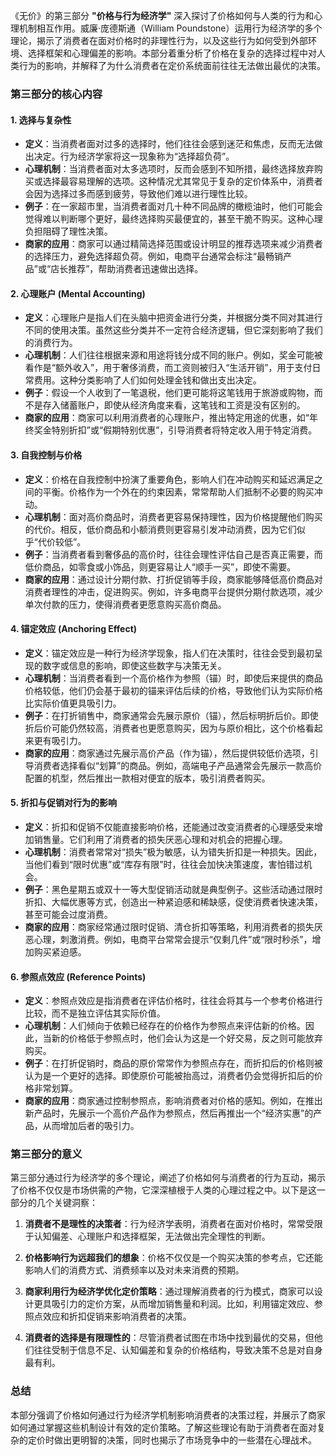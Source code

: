 《无价》的第三部分 **"价格与行为经济学"** 深入探讨了价格如何与人类的行为和心理机制相互作用。威廉·庞德斯通（William Poundstone）运用行为经济学的多个理论，揭示了消费者在面对价格时的非理性行为，以及这些行为如何受到外部环境、选择框架和心理偏差的影响。本部分着重分析了价格在复杂的选择过程中对人类行为的影响，并解释了为什么消费者在定价系统面前往往无法做出最优的决策。

### 第三部分的核心内容

#### 1. **选择与复杂性**
   - **定义**：当消费者面对过多的选择时，他们往往会感到迷茫和焦虑，反而无法做出决定。行为经济学家将这一现象称为“选择超负荷”。
   - **心理机制**：当消费者面对太多选项时，反而会感到不知所措，最终选择放弃购买或选择最容易理解的选项。这种情况尤其常见于复杂的定价体系中，消费者会因为选择过多而感到疲劳，导致他们难以进行理性比较。
   - **例子**：在一家超市里，当消费者面对几十种不同品牌的橄榄油时，他们可能会觉得难以判断哪个更好，最终选择购买最便宜的，甚至干脆不购买。这种心理负担阻碍了理性决策。
   - **商家的应用**：商家可以通过精简选择范围或设计明显的推荐选项来减少消费者的选择压力，避免选择超负荷。例如，电商平台通常会标注“最畅销产品”或“店长推荐”，帮助消费者迅速做出选择。

#### 2. **心理账户 (Mental Accounting)**
   - **定义**：心理账户是指人们在头脑中把资金进行分类，并根据分类不同对其进行不同的使用决策。虽然这些分类并不一定符合经济逻辑，但它深刻影响了我们的消费行为。
   - **心理机制**：人们往往根据来源和用途将钱分成不同的账户。例如，奖金可能被看作是“额外收入”，用于奢侈消费，而工资则被归入“生活开销”，用于支付日常费用。这种分类影响了人们如何处理金钱和做出支出决定。
   - **例子**：假设一个人收到了一笔退税，他们更可能将这笔钱用于旅游或购物，而不是存入储蓄账户，即使从经济角度来看，这笔钱和工资是没有区别的。
   - **商家的应用**：商家可以利用消费者的心理账户，推出特定用途的优惠，如“年终奖金特别折扣”或“假期特别优惠”，引导消费者将特定收入用于特定消费。

#### 3. **自我控制与价格**
   - **定义**：价格在自我控制中扮演了重要角色，影响人们在冲动购买和延迟满足之间的平衡。价格作为一个外在的约束因素，常常帮助人们抵制不必要的购买冲动。
   - **心理机制**：面对高价商品时，消费者更容易保持理性，因为价格提醒他们购买的代价。相反，低价商品和小额消费则更容易引发冲动消费，因为它们似乎“代价较低”。
   - **例子**：当消费者看到奢侈品的高价时，往往会理性评估自己是否真正需要，而低价商品，如零食或小饰品，则更容易让人“顺手一买”，即使不需要。
   - **商家的应用**：通过设计分期付款、打折促销等手段，商家能够降低高价商品对消费者理性的冲击，促进购买。例如，许多电商平台提供分期付款选项，减少单次付款的压力，使得消费者更愿意购买高价商品。

#### 4. **锚定效应 (Anchoring Effect)**
   - **定义**：锚定效应是一种行为经济学现象，指人们在决策时，往往会受到最初呈现的数字或信息的影响，即使这些数字与决策无关。
   - **心理机制**：当消费者看到一个高价格作为参照（锚）时，即使后来提供的商品价格较低，他们仍会基于最初的锚来评估后续的价格，导致他们认为实际价格比实际价值更具吸引力。
   - **例子**：在打折销售中，商家通常会先展示原价（锚），然后标明折后价。即使折后价可能仍然较高，消费者也更愿意购买，因为与原价相比，这个价格看起来更有吸引力。
   - **商家的应用**：商家通过先展示高价产品（作为锚），然后提供较低价选项，引导消费者选择看似“划算”的商品。例如，高端电子产品通常会先展示一款高价配置的机型，然后推出一款相对便宜的版本，吸引消费者购买。

#### 5. **折扣与促销对行为的影响**
   - **定义**：折扣和促销不仅能直接影响价格，还能通过改变消费者的心理感受来增加销售量。它们利用了消费者的损失厌恶心理和对机会的把握心理。
   - **心理机制**：消费者常常对“损失”极为敏感，认为错失折扣是一种损失。因此，当他们看到“限时优惠”或“库存有限”时，往往会加快决策速度，害怕错过机会。
   - **例子**：黑色星期五或双十一等大型促销活动就是典型例子。这些活动通过限时折扣、大幅优惠等方式，创造出一种紧迫感和稀缺感，促使消费者快速决策，甚至可能会过度消费。
   - **商家的应用**：商家经常通过限时促销、清仓折扣等策略，利用消费者的损失厌恶心理，刺激消费。例如，电商平台常常会提示“仅剩几件”或“限时秒杀”，增加购买紧迫感。

#### 6. **参照点效应 (Reference Points)**
   - **定义**：参照点效应是指消费者在评估价格时，往往会将其与一个参考价格进行比较，而不是独立评估其实际价值。
   - **心理机制**：人们倾向于依赖已经存在的价格作为参照点来评估新的价格。因此，当新的价格低于参照点时，他们会认为这是一个好交易，反之则可能放弃购买。
   - **例子**：在打折促销时，商品的原价常常作为参照点存在，而折扣后的价格则被认为是一个更好的选择。即使原价可能被抬高过，消费者仍会觉得折扣后的价格非常划算。
   - **商家的应用**：商家通过控制参照点，影响消费者对价格的感知。例如，在推出新产品时，先展示一个高价产品作为参照点，然后再推出一个“经济实惠”的产品，从而增加后者的吸引力。

### 第三部分的意义

第三部分通过行为经济学的多个理论，阐述了价格如何与消费者的行为互动，揭示了价格不仅仅是市场供需的产物，它深深植根于人类的心理过程之中。以下是这一部分的几个关键洞察：

1. **消费者不是理性的决策者**：行为经济学表明，消费者在面对价格时，常常受限于认知偏差、心理账户和选择框架，无法做出完全理性的判断。
   
2. **价格影响行为远超我们的想象**：价格不仅仅是一个购买决策的参考点，它还能影响人们的消费方式、消费频率以及对未来消费的预期。

3. **商家利用行为经济学优化定价策略**：通过理解消费者的行为模式，商家可以设计更具吸引力的定价方案，从而增加销售量和利润。比如，利用锚定效应、参照点效应和折扣促销来影响消费者的决策。

4. **消费者的选择是有限理性的**：尽管消费者试图在市场中找到最优的交易，但他们往往受制于信息不足、认知偏差和复杂的价格结构，导致决策不总是对自身最有利。

### 总结

本部分强调了价格如何通过行为经济学机制影响消费者的决策过程，并展示了商家如何通过掌握这些机制设计有效的定价策略。了解这些理论有助于消费者在面对复杂的定价时做出更明智的决策，同时也揭示了市场竞争中的一些潜在心理战术。